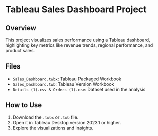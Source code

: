 # Tableau Sales Dashboard Project

## Overview
This project visualizes sales performance using a Tableau dashboard, highlighting key metrics like revenue trends, regional performance, and product sales.

## Files
- `Sales_Dashboard.twbx`: Tableau Packaged Workbook
- `Sales_Dashboard.twb`: Tableau Version Workbook
- `Details (1).csv & Orders (1).csv`: Dataset used in the analysis

## How to Use
1. Download the `.twbx` or `.twb` file.
2. Open it in Tableau Desktop version 2023.1 or higher.
3. Explore the visualizations and insights.



